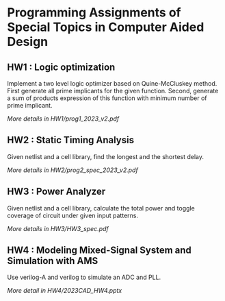 # Programming Assignments of Special Topics in Computer Aided Design

## HW1 : Logic optimization
Implement a two level logic optimizer based on Quine-McCluskey method. First generate all prime implicants for the given function. Second, generate a sum of products expression of this function with minimum number of prime implicant. 

*More details in HW1/prog1_2023_v2.pdf*

## HW2 : Static Timing Analysis
Given netlist and a cell library, find the longest and the shortest delay. 

*More details in HW2/prog2_spec_2023_v2.pdf*

## HW3 : Power Analyzer
Given netlist and a cell library, calculate the total power and toggle coverage of circuit under given input patterns. 

*More details in HW3/HW3_spec.pdf*

## HW4 : Modeling Mixed-Signal System and Simulation with AMS
Use verilog-A and verilog to simulate an ADC and PLL. 

*More detail in HW4/2023CAD_HW4.pptx*